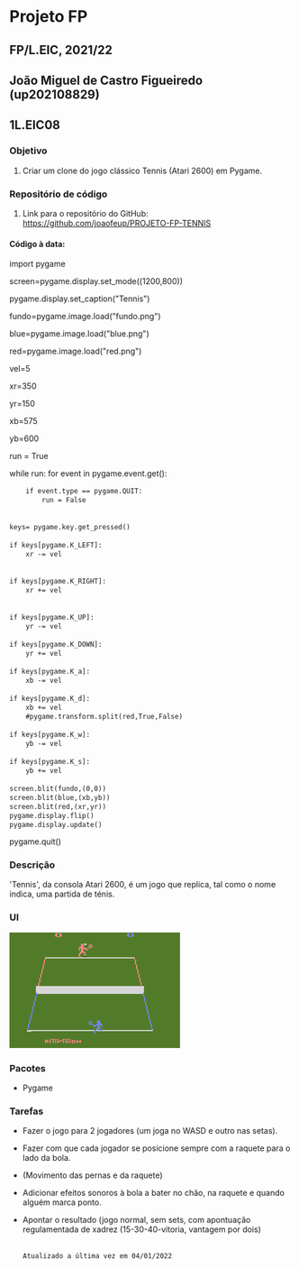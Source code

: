 # Projeto FP
## FP/L.EIC, 2021/22
## João Miguel de Castro Figueiredo (up202108829)
## 1L.EIC08

### Objetivo

1. Criar um clone do jogo clássico Tennis (Atari 2600) em Pygame.

### Repositório de código

1) Link para o repositório do GitHub: https://github.com/joaofeup/PROJETO-FP-TENNIS

#### Código à data:

import pygame

screen=pygame.display.set_mode((1200,800))

pygame.display.set_caption("Tennis")

fundo=pygame.image.load("fundo.png")

blue=pygame.image.load("blue.png")

red=pygame.image.load("red.png")



vel=5

xr=350

yr=150

xb=575

yb=600



run = True
    
while run:
    for event in pygame.event.get():
       
        if event.type == pygame.QUIT:
            run = False
        
        
    keys= pygame.key.get_pressed()

    if keys[pygame.K_LEFT]:
        xr -= vel
        

    if keys[pygame.K_RIGHT]:
        xr += vel
        

    if keys[pygame.K_UP]:
        yr -= vel

    if keys[pygame.K_DOWN]:
        yr += vel
        
    if keys[pygame.K_a]:
        xb -= vel

    if keys[pygame.K_d]:
        xb += vel
        #pygame.transform.split(red,True,False)

    if keys[pygame.K_w]:
        yb -= vel

    if keys[pygame.K_s]:
        yb += vel

    screen.blit(fundo,(0,0))
    screen.blit(blue,(xb,yb))
    screen.blit(red,(xr,yr))
    pygame.display.flip()
    pygame.display.update() 


        
pygame.quit()

### Descrição

'Tennis', da consola Atari 2600, é um jogo que replica, tal como o nome indica, uma partida de ténis.

### UI

![UI](ui.png)

### Pacotes

- Pygame

### Tarefas

- Fazer o jogo para 2 jogadores (um joga no WASD  e outro nas setas).

- Fazer com que cada jogador se posicione sempre com a raquete para o lado da bola.

- (Movimento das pernas e da raquete)

- Adicionar efeitos sonoros à bola a bater no chão, na raquete e quando alguém marca ponto.

- Apontar o resultado (jogo normal, sem sets, com  apontuação regulamentada de xadrez (15-30-40-vitoria, vantagem por dois)


                                                                                      Atualizado a última vez em 04/01/2022
